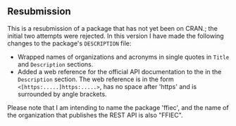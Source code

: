 ## Resubmission

This is a resubmission of a package that has not yet been on CRAN.; the initial two attempts were rejected. In this version I have made the following changes to the package's `DESCRIPTION` file:

* Wrapped names of organizations and acronyms in single quotes in `Title` and `Description` sections.
* Added a web reference for the official API documentation to the in the `Description` section. The web reference is in the form `<[https:.....]https:.....>`, has no space after 'https' and is surrounded by angle brackets.

Please note that I am intending to name the package 'ffiec', and the name of the organization that publishes the REST API is also "FFIEC".
